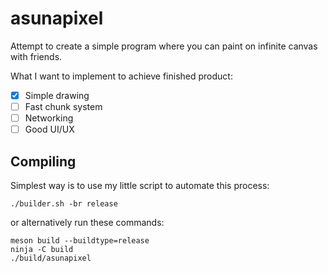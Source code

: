 # asunapixel
Attempt to create a simple program where you can paint on infinite canvas with friends.

What I want to implement to achieve finished product:
- [x] Simple drawing
- [ ] Fast chunk system
- [ ] Networking
- [ ] Good UI/UX

## Compiling
Simplest way is to use my little script to automate this process:
```
./builder.sh -br release
```
or alternatively run these commands:
```
meson build --buildtype=release
ninja -C build
./build/asunapixel
```
